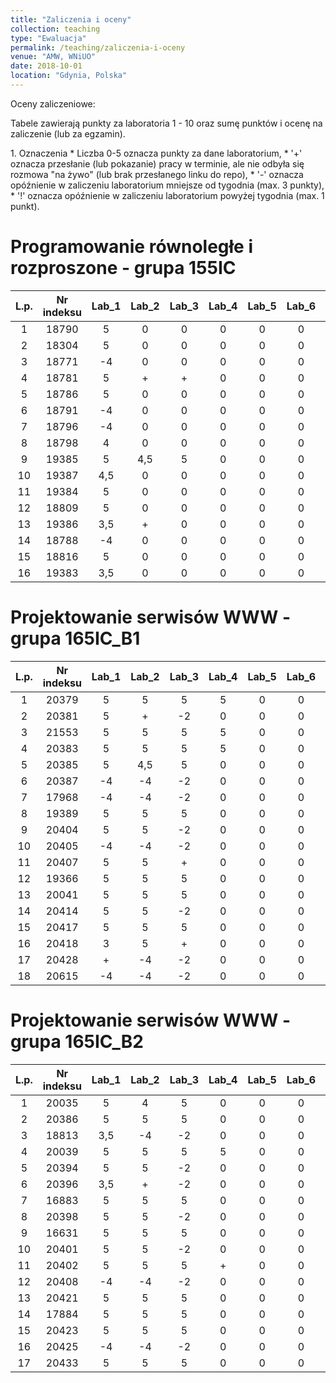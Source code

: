 ```yaml
---
title: "Zaliczenia i oceny"
collection: teaching
type: "Ewaluacja"
permalink: /teaching/zaliczenia-i-oceny
venue: "AMW, WNiUO"
date: 2018-10-01
location: "Gdynia, Polska"
---
```

Oceny zaliczeniowe:
<p>Tabele zawierają punkty za laboratoria 1 - 10 oraz sumę punktów i ocenę na zaliczenie (lub za egzamin).</p>
1. Oznaczenia 
  * Liczba 0-5 oznacza punkty za dane laboratorium,
  * '+' oznacza przesłanie (lub pokazanie) pracy w terminie, ale nie odbyła się rozmowa "na żywo" (lub brak przesłanego linku do repo),
  * '-' oznacza opóźnienie w zaliczeniu laboratorium mniejsze od tygodnia (max. 3 punkty),
  * '!' oznacza opóźnienie w zaliczeniu laboratorium powyżej tygodnia (max. 1 punkt).

Programowanie równoległe i rozproszone - grupa 155IC
======

|  L.p. | Nr indeksu      | Lab_1 | Lab_2 |Lab_3  | Lab_4  |Lab_5  | Lab_6  |Lab_7  | Lab_8  | Lab_9  | Lab_10  | LAB_SUMA / OCENA   	| EGZAMIN   |
|:-----:| :-------------: |:-----:|:-----:|:-----:|:-----: |:-----:|:-----: |:-----:|:-----: |:-----: |:-----:  |:-----:        	|:-----:    |
|   1   |     18790       |   5   |   0   |   0   |   0    |   0   |   0    |   0   |   0    |   0    |   0     |       5 /      	|     0     |
|   2   |     18304       |   5   |   0   |   0   |   0    |   0   |   0    |   0   |   0    |   0    |   0     |       5 /     	|     0     |
|   3   |     18771       |  -4   |   0   |   0   |   0    |   0   |   0    |   0   |   0    |   0    |   0     |       -4 /		|     0     |
|   4   |     18781       |   5   |   +   |   +   |   0    |   0   |   0    |   0   |   0    |   0    |   0     |    	5 /	      	|     0     |
|   5   |     18786       |   5   |   0   |   0   |   0    |   0   |   0    |   0   |   0    |   0    |   0     |       5 /      	|     0     |
|   6   |     18791       |  -4   |   0   |   0   |   0    |   0   |   0    |   0   |   0    |   0    |   0     |       -4 /       	|     0     |
|   7   |     18796       |  -4   |   0   |   0   |   0    |   0   |   0    |   0   |   0    |   0    |   0     |       -4 /      	|     0     |
|   8   |     18798       |   4   |   0   |   0   |   0    |   0   |   0    |   0   |   0    |   0    |   0     | 	4 /    		|     0     |
|   9   |     19385       |   5   |  4,5  |   5   |   0    |   0   |   0    |   0   |   0    |   0    |   0     | 	14,5 /      	|     0     |
|  10   |     19387       |  4,5  |   0   |   0   |   0    |   0   |   0    |   0   |   0    |   0    |   0     | 	4,5 /   	|     0     |
|  11   |     19384       |   5   |   0   |   0   |   0    |   0   |   0    |   0   |   0    |   0    |   0     | 	5 /      	|     0     |
|  12   |     18809       |   5   |   0   |   0   |   0    |   0   |   0    |   0   |   0    |   0    |   0     |       5 /      	|     0     |
|  13   |     19386       | 3,5   |   +   |   0   |   0    |   0   |   0    |   0   |   0    |   0    |   0     |      3,5 /      	|     0     |
|  14   |     18788       |  -4   |   0   |   0   |   0    |   0   |   0    |   0   |   0    |   0    |   0     |       -4 /      	|     0     |
|  15   |     18816       |   5   |   0   |   0   |   0    |   0   |   0    |   0   |   0    |   0    |   0     | 	5 /      	|     0     |
|  16   |     19383       | 3,5   |   0   |   0   |   0    |   0   |   0    |   0   |   0    |   0    |   0     |      3,5 /      	|     0     |


Projektowanie serwisów WWW - grupa 165IC_B1
======

|  L.p. | Nr indeksu      | Lab_1 | Lab_2 |Lab_3  | Lab_4  |Lab_5  | Lab_6  |Lab_7  | Lab_8  | Lab_9  | Lab_10  | SUMA          |ZALICZENIE |
|:-----:| :-------------: |:-----:|:-----:|:-----:|:-----: |:-----:|:-----: |:-----:|:-----: |:-----: |:-----:  |:-----:        |:-----:    |
|   1   |     20379       |   5   |   5   |   5   |   5    |   0   |   0    |   0   |   0    |   0    |   0     |       20      |     0     |
|   2   |     20381       |   5   |   +   |   -2  |   0    |   0   |   0    |   0   |   0    |   0    |   0     |        3      |     0     |
|   3   |     21553       |   5   |   5   |   5   |   5    |   0   |   0    |   0   |   0    |   0    |   0     |       20      |     0     |
|   4   |     20383       |   5   |   5   |   5   |   5    |   0   |   0    |   0   |   0    |   0    |   0     |       10      |     0     |
|   5   |     20385       |   5   |  4,5  |   5   |   0    |   0   |   0    |   0   |   0    |   0    |   0     |       14,5    |     0     |
|   6   |     20387       |  -4   |  -4   |  -2   |   0    |   0   |   0    |   0   |   0    |   0    |   0     |      -10      |     0     |
|   7   |     17968       |  -4   |  -4   |  -2   |   0    |   0   |   0    |   0   |   0    |   0    |   0     |      -10      |     0     |
|   8   |     19389       |   5   |   5   |   5   |   0    |   0   |   0    |   0   |   0    |   0    |   0     |       15      |     0     |
|   9   |     20404       |   5   |   5   |  -2   |   0    |   0   |   0    |   0   |   0    |   0    |   0     |        8      |     0     |
|  10   |     20405       |  -4   |  -4   |  -2   |   0    |   0   |   0    |   0   |   0    |   0    |   0     |      -10      |     0     |
|  11   |     20407       |   5   |   5   |   +   |   0    |   0   |   0    |   0   |   0    |   0    |   0     |       10      |     0     |
|  12   |     19366       |   5   |   5   |   5   |   0    |   0   |   0    |   0   |   0    |   0    |   0     |       15      |     0     |
|  13   |     20041       |   5   |   5   |   5   |   0    |   0   |   0    |   0   |   0    |   0    |   0     |       15      |     0     |
|  14   |     20414       |   5   |   5   |  -2   |   0    |   0   |   0    |   0   |   0    |   0    |   0     |        8      |     0     |
|  15   |     20417       |   5   |   5   |   5   |   0    |   0   |   0    |   0   |   0    |   0    |   0     |       15      |     0     |
|  16   |     20418       |   3   |   5   |   +   |   0    |   0   |   0    |   0   |   0    |   0    |   0     |        8      |     0     |
|  17   |     20428       |   +   |  -4   |  -2   |   0    |   0   |   0    |   0   |   0    |   0    |   0     |       -6      |     0     |
|  18   |     20615       |  -4   |  -4   |  -2   |   0    |   0   |   0    |   0   |   0    |   0    |   0     |       -10     |     0     |

Projektowanie serwisów WWW - grupa 165IC_B2
======

|  L.p. | Nr indeksu      | Lab_1 | Lab_2 |Lab_3  | Lab_4  |Lab_5  | Lab_6  |Lab_7  | Lab_8  | Lab_9  | Lab_10  | SUMA          |ZALICZENIE |
|:-----:| :-------------: |:-----:|:-----:|:-----:|:-----: |:-----:|:-----: |:-----:|:-----: |:-----: |:-----:  |:-----:        |:-----:    |
|   1   |     20035       |   5   |   4   |   5   |   0    |   0   |   0    |   0   |   0    |   0    |   0     |      14       |     0     |
|   2   |     20386       |   5   |   5   |   5   |   0    |   0   |   0    |   0   |   0    |   0    |   0     |      15       |     0     |
|   3   |     18813       |  3,5  |  -4   |  -2   |   0    |   0   |   0    |   0   |   0    |   0    |   0     |     -2,5      |     0     |
|   4   |     20039       |   5   |   5   |   5   |   5    |   0   |   0    |   0   |   0    |   0    |   0     |      20       |     0     |
|   5   |     20394       |   5   |   5   |  -2   |   0    |   0   |   0    |   0   |   0    |   0    |   0     |       8       |     0     |
|   6   |     20396       |  3,5  |   +   |  -2   |   0    |   0   |   0    |   0   |   0    |   0    |   0     |      1,5      |     0     |
|   7   |     16883       |   5   |   5   |   5   |   0    |   0   |   0    |   0   |   0    |   0    |   0     |      15       |     0     |
|   8   |     20398       |   5   |   5   |  -2   |   0    |   0   |   0    |   0   |   0    |   0    |   0     |       8       |     0     |
|   9   |     16631       |   5   |   5   |   5   |   0    |   0   |   0    |   0   |   0    |   0    |   0     |      15       |     0     |
|  10   |     20401       |   5   |   5   |  -2   |   0    |   0   |   0    |   0   |   0    |   0    |   0     |       8       |     0     |
|  11   |     20402       |   5   |   5   |   5   |   +    |   0   |   0    |   0   |   0    |   0    |   0     |      15       |     0     |
|  12   |     20408       |  -4   |  -4   |  -2   |   0    |   0   |   0    |   0   |   0    |   0    |   0     |      -10      |     0     |
|  13   |     20421       |   5   |   5   |   5   |   0    |   0   |   0    |   0   |   0    |   0    |   0     |      15       |     0     |
|  14   |     17884       |   5   |   5   |   5   |   0    |   0   |   0    |   0   |   0    |   0    |   0     |      15       |     0     |
|  15   |     20423       |   5   |   5   |   5   |   0    |   0   |   0    |   0   |   0    |   0    |   0     |      15       |     0     |
|  16   |     20425       |  -4   |  -4   |  -2   |   0    |   0   |   0    |   0   |   0    |   0    |   0     |     -10       |     0     |
|  17   |     20433       |   5   |   5   |   5   |   0    |   0   |   0    |   0   |   0    |   0    |   0     |      15       |     0     |


